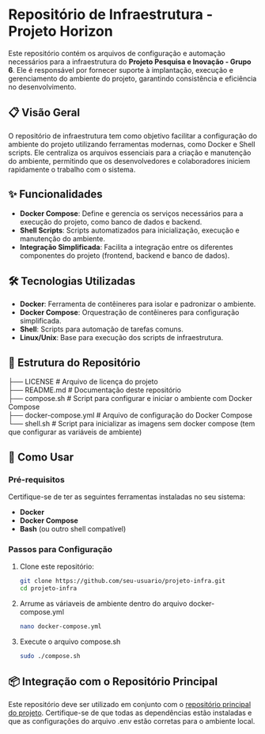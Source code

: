 # Repositório de Infraestrutura - Projeto Horizon

Este repositório contém os arquivos de configuração e automação necessários para a infraestrutura do **Projeto Pesquisa e Inovação - Grupo 6**. Ele é responsável por fornecer suporte à implantação, execução e gerenciamento do ambiente do projeto, garantindo consistência e eficiência no desenvolvimento.

## 📋 Visão Geral
O repositório de infraestrutura tem como objetivo facilitar a configuração do ambiente do projeto utilizando ferramentas modernas, como Docker e Shell scripts. Ele centraliza os arquivos essenciais para a criação e manutenção do ambiente, permitindo que os desenvolvedores e colaboradores iniciem rapidamente o trabalho com o sistema.

## ✨ Funcionalidades
- **Docker Compose**: Define e gerencia os serviços necessários para a execução do projeto, como banco de dados e backend.
- **Shell Scripts**: Scripts automatizados para inicialização, execução e manutenção do ambiente.
- **Integração Simplificada**: Facilita a integração entre os diferentes componentes do projeto (frontend, backend e banco de dados).

## 🛠️ Tecnologias Utilizadas
- **Docker**: Ferramenta de contêineres para isolar e padronizar o ambiente.
- **Docker Compose**: Orquestração de contêineres para configuração simplificada.
- **Shell**: Scripts para automação de tarefas comuns.
- **Linux/Unix**: Base para execução dos scripts de infraestrutura.

## 📂 Estrutura do Repositório
├── LICENSE               # Arquivo de licença do projeto  
├── README.md             # Documentação deste repositório  
├── compose.sh            # Script para configurar e iniciar o ambiente com Docker Compose  
├── docker-compose.yml    # Arquivo de configuração do Docker Compose  
└── shell.sh              # Script para inicializar as imagens sem docker compose (tem que configurar as variáveis de ambiente)




## 🚀 Como Usar
### Pré-requisitos
Certifique-se de ter as seguintes ferramentas instaladas no seu sistema:
- **Docker**
- **Docker Compose**
- **Bash** (ou outro shell compatível)

### Passos para Configuração
1. Clone este repositório:
   ```bash
   git clone https://github.com/seu-usuario/projeto-infra.git
   cd projeto-infra
   ```
2. Arrume as váriaveis de ambiente dentro do arquivo docker-compose.yml
   ```bash
   nano docker-compose.yml
   ```
3. Execute o arquivo compose.sh
   ```bash
   sudo ./compose.sh
   ```

## 📦 Integração com o Repositório Principal
Este repositório deve ser utilizado em conjunto com o [repositório principal do projeto](https://github.com/Horizon-SPTECH/Projeto-Horizon). Certifique-se de que todas as dependências estão instaladas e que as configurações do arquivo .env estão corretas para o ambiente local.
